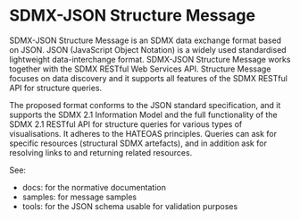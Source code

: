 # SDMX-JSON Structure Message

SDMX-JSON Structure Message is an SDMX data exchange format based on JSON. JSON (JavaScript Object Notation) is a widely used standardised lightweight data-interchange format.
SDMX-JSON Structure Message works together with the SDMX RESTful Web Services API. Structure Message focuses on data discovery and it supports all features of the SDMX RESTful API for structure queries.

The proposed format conforms to the JSON standard specification, and it supports the SDMX 2.1 Information Model and the full functionality of the SDMX 2.1 RESTful API for structure queries for various types of visualisations. It adheres to the HATEOAS principles. Queries can ask for specific resources (structural SDMX artefacts), and in addition ask for resolving links to and returning related resources.

See:
- docs: for the normative documentation
- samples: for message samples
- tools: for the JSON schema usable for validation purposes
